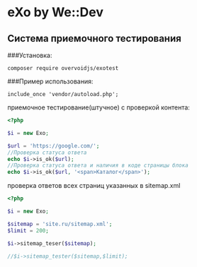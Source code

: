# eXo by We::Dev
## Система приемочного тестирования

###Установка:
```
composer require overvoidjs/exotest
```

###Пример использования:

```
include_once 'vendor/autoload.php';

```

приемочное тестирование(штучное) с проверкой контента:
```php
<?php

$i = new Exo;

$url = 'https://google.com/';
//Проверка статуса ответа
echo $i->is_ok($url);
//Проверка статуса ответа и наличия в коде страницы блока
echo $i->is_ok($url, '<span>Каталог</span>');

```

проверка ответов всех страниц указанных в sitemap.xml
```php
<?php

$i = new Exo;

$sitemap = 'site.ru/sitemap.xml';
$limit = 200;

$i->sitemap_teser($sitemap);

//$i->sitemap_tester($sitemap,$limit);

```
